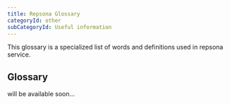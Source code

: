 ```yaml
---
title: Repsona Glossary
categoryId: other
subCategoryId: Useful information
---
```


This glossary is a specialized list of words and definitions used in repsona service.

## Glossary

<b-alert variant="warning" show> will be available soon... </b-alert>
